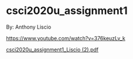 # csci2020u_assignment1
By: Anthony Liscio


https://www.youtube.com/watch?v=376keuzLv_k

[csci2020u_assignment1_Liscio (2).pdf](https://github.com/anthony9105/csci2020u_assignment1/files/8181798/csci2020u_assignment1_Liscio.2.pdf)
